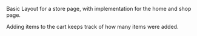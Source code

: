 Basic Layout for a store page, with implementation for the home and shop page.

Adding items to the cart keeps track of how many items were added.
